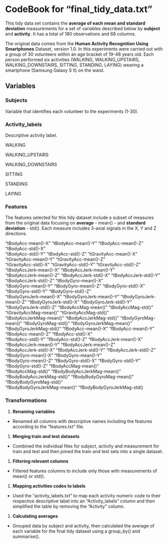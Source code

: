 # CodeBook for “final\_tidy\_data.txt”

This tidy data set contains the **average of each mean and standard
deviation** measurements for a set of variables described below by
**subject** and **activity**. It has a total of 180 observations and 68
columns.

The original data comes from the **Human Activity Recognition Using
Smartphones** Dataset, version 1.0. In this experiments were carried out
with a group of 30 volunteers within an age bracket of 19-48 years old.
Each person performed six activities (WALKING, WALKING\_UPSTAIRS,
WALKING\_DOWNSTAIRS, SITTING, STANDING, LAYING) wearing a smartphone
(Samsung Galaxy S II) on the waist.

## Variables

### Subjects

Variable that identifies each volunteer to the experiments (1-30).

### Activity\_labels

Descriptive activity label.

WALKING

WALKING\_UPSTAIRS

WALKING\_DOWNSTAIRS

SITTING

STANDING

LAYING

### Features

The features selected for this tidy dataset include a subset of measures
from the original data focusing on **average** - mean() - and **standard
deviation** - std(). Each measure includes 3-axial signals in the X, Y
and Z directions.

“tBodyAcc-mean()-X” “tBodyAcc-mean()-Y” “tBodyAcc-mean()-Z”
“tBodyAcc-std()-X”  
“tBodyAcc-std()-Y” “tBodyAcc-std()-Z” “tGravityAcc-mean()-X”
“tGravityAcc-mean()-Y” “tGravityAcc-mean()-Z”  
“tGravityAcc-std()-X” “tGravityAcc-std()-Y” “tGravityAcc-std()-Z”
“tBodyAccJerk-mean()-X” “tBodyAccJerk-mean()-Y”  
“tBodyAccJerk-mean()-Z” “tBodyAccJerk-std()-X” “tBodyAccJerk-std()-Y”
“tBodyAccJerk-std()-Z” “tBodyGyro-mean()-X”  
“tBodyGyro-mean()-Y” “tBodyGyro-mean()-Z” “tBodyGyro-std()-X”
“tBodyGyro-std()-Y” “tBodyGyro-std()-Z”  
“tBodyGyroJerk-mean()-X” “tBodyGyroJerk-mean()-Y”
“tBodyGyroJerk-mean()-Z” “tBodyGyroJerk-std()-X”
“tBodyGyroJerk-std()-Y”  
“tBodyGyroJerk-std()-Z” “tBodyAccMag-mean()” “tBodyAccMag-std()”
“tGravityAccMag-mean()” “tGravityAccMag-std()”  
“tBodyAccJerkMag-mean()” “tBodyAccJerkMag-std()” “tBodyGyroMag-mean()”
“tBodyGyroMag-std()” “tBodyGyroJerkMag-mean()”  
“tBodyGyroJerkMag-std()” “fBodyAcc-mean()-X” “fBodyAcc-mean()-Y”
“fBodyAcc-mean()-Z” “fBodyAcc-std()-X”  
“fBodyAcc-std()-Y” “fBodyAcc-std()-Z” “fBodyAccJerk-mean()-X”
“fBodyAccJerk-mean()-Y” “fBodyAccJerk-mean()-Z”  
“fBodyAccJerk-std()-X” “fBodyAccJerk-std()-Y” “fBodyAccJerk-std()-Z”
“fBodyGyro-mean()-X” “fBodyGyro-mean()-Y”  
“fBodyGyro-mean()-Z” “fBodyGyro-std()-X” “fBodyGyro-std()-Y”
“fBodyGyro-std()-Z” “fBodyAccMag-mean()”  
“fBodyAccMag-std()” “fBodyBodyAccJerkMag-mean()”
“fBodyBodyAccJerkMag-std()” “fBodyBodyGyroMag-mean()”
“fBodyBodyGyroMag-std()”  
“fBodyBodyGyroJerkMag-mean()” “fBodyBodyGyroJerkMag-std()

### Transformations

1.  **Renaming variables**

-   Renamed all columns with descriptive names including the features
    according to the “features.txt” file.

1.  **Merging train and test datasets**

-   Combined the individual files for subject, activity and measurement
    for train and test and then joined the train and test sets into a
    single dataset.

1.  **Filtering relevant columns**

-   Filtered features columns to include only those with measurements of
    mean() or std().

1.  **Mapping activities codes to labels**

-   Used the “activity\_labels.txt” to map each activity numeric code to
    their respective descriptive label into an “Activity\_labels” column
    and then simplified the table by removing the “Activity” column.

1.  **Calculating averages**

-   Grouped data by subject and activity, then calculated the average of
    each variable for the final tidy dataset using a group\_by() and
    summarise().
